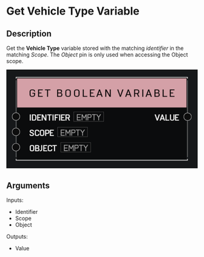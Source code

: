 # Get Vehicle Type Variable

## Description

Get the **Vehicle Type** variable stored with the matching _identifier_ in the matching _Scope_. The _Object_ pin is only used when accessing the Object scope.

![Get Vehicle Type Variable](../../.gitbook\assets\images\scripting\variables-advanced\get-boolean-variable.png)

## Arguments

Inputs:

* Identifier
* Scope
* Object

Outputs:

* Value
